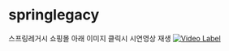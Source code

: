 # springlegacy
스프링레거시 쇼핑몰
아래 이미지 클릭시 시연영상 재생
[![Video Label](http://img.youtube.com/vi/E5_YwzFqNPo/0.jpg)](https://youtu.be/E5_YwzFqNPo)
